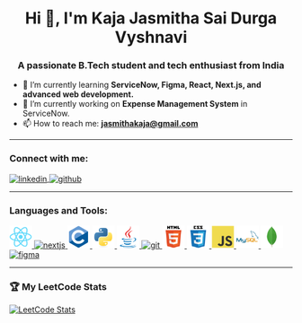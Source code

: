 <h1 align="center">Hi 👋, I'm Kaja Jasmitha Sai Durga Vyshnavi</h1>  
<h3 align="center">A passionate B.Tech student and tech enthusiast from India</h3>  

- 🌱 I’m currently learning **ServiceNow, Figma, React, Next.js, and advanced web development.**  
- 🔭 I’m currently working on **Expense Management System** in ServiceNow.  
- 📫 How to reach me: **jasmithakaja@gmail.com**  

---

<h3 align="left">Connect with me:</h3>  
<p align="left">  
  <a href="https://linkedin.com/in/jasmitha-k-91578023a" target="blank">  
    <img align="center" src="https://cdn.jsdelivr.net/npm/simple-icons@v3/icons/linkedin.svg" alt="linkedin" height="30" width="40" />  
  </a>  
  <a href="https://github.com/Jasmithakaja" target="blank">  
    <img align="center" src="https://cdn.jsdelivr.net/npm/simple-icons@v3/icons/github.svg" alt="github" height="30" width="40" />  
  </a>  
   
</p>  

---

<h3 align="left">Languages and Tools:</h3>  
<p align="left">  
  <a href="https://react.dev/" target="_blank" rel="noreferrer">  
    <img src="https://raw.githubusercontent.com/devicons/devicon/master/icons/react/react-original.svg" alt="react" width="40" height="40"/>  
  </a>  
  <a href="https://nextjs.org/" target="_blank" rel="noreferrer">  
    <img src="https://cdn.worldvectorlogo.com/logos/next-js.svg" alt="nextjs" width="40" height="40"/>  
  </a>  
  <a href="https://www.cprogramming.com/" target="_blank" rel="noreferrer">  
    <img src="https://raw.githubusercontent.com/devicons/devicon/master/icons/c/c-original.svg" alt="c" width="40" height="40"/>  
  </a>  
  <a href="https://www.python.org" target="_blank" rel="noreferrer">  
    <img src="https://raw.githubusercontent.com/devicons/devicon/master/icons/python/python-original.svg" alt="python" width="40" height="40"/>  
  </a>  
  <a href="https://www.java.com" target="_blank" rel="noreferrer">  
    <img src="https://raw.githubusercontent.com/devicons/devicon/master/icons/java/java-original.svg" alt="java" width="40" height="40"/>  
  </a>  
  <a href="https://git-scm.com/" target="_blank" rel="noreferrer">  
    <img src="https://www.vectorlogo.zone/logos/git-scm/git-scm-icon.svg" alt="git" width="40" height="40"/>  
  </a>  
  <a href="https://www.w3.org/html/" target="_blank" rel="noreferrer">  
    <img src="https://raw.githubusercontent.com/devicons/devicon/master/icons/html5/html5-original-wordmark.svg" alt="html5" width="40" height="40"/>  
  </a>  
  <a href="https://www.w3schools.com/css/" target="_blank" rel="noreferrer">  
    <img src="https://raw.githubusercontent.com/devicons/devicon/master/icons/css3/css3-original-wordmark.svg" alt="css3" width="40" height="40"/>  
  </a>  
  <a href="https://developer.mozilla.org/en-US/docs/Web/JavaScript" target="_blank" rel="noreferrer">  
    <img src="https://raw.githubusercontent.com/devicons/devicon/master/icons/javascript/javascript-original.svg" alt="javascript" width="40" height="40"/>  
  </a>  
  <a href="https://www.mysql.com/" target="_blank" rel="noreferrer">  
    <img src="https://raw.githubusercontent.com/devicons/devicon/master/icons/mysql/mysql-original-wordmark.svg" alt="mysql" width="40" height="40"/>  
  </a>  
  <a href="https://www.mongodb.com/" target="_blank" rel="noreferrer">  
    <img src="https://raw.githubusercontent.com/devicons/devicon/master/icons/mongodb/mongodb-original.svg" alt="mongodb" width="40" height="40"/>  
  </a>  
  <a href="https://www.figma.com/" target="_blank" rel="noreferrer">  
    <img src="https://www.vectorlogo.zone/logos/figma/figma-icon.svg" alt="figma" width="40" height="40"/>  
  </a>  
</p>  

---

### 🏆 My LeetCode Stats  
<a href="https://leetcode.com/jasmitha_k/">
  <img src="https://leetcard.jacoblin.cool/jasmitha_k?theme=light&font=Raleway&ext=contest" alt="LeetCode Stats" />
</a>
